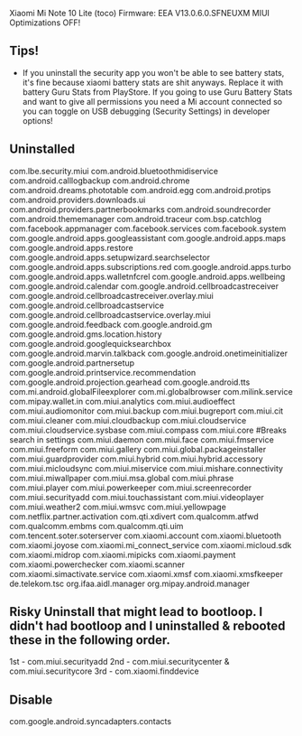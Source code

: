 Xiaomi Mi Note 10 Lite (toco) 
Firmware: EEA V13.0.6.0.SFNEUXM
MIUI Optimizations OFF!

## Tips!

- If you uninstall the security app you won't be able to see battery stats, it's fine because xiaomi battery stats are shit anyways. Replace it with battery Guru Stats from PlayStore.
If you going to use Guru Battery Stats and want to give all permissions you need a Mi account connected so you can toggle on USB debugging (Security Settings) in developer options!



## Uninstalled 

com.lbe.security.miui
com.android.bluetoothmidiservice
com.android.calllogbackup
com.android.chrome
com.android.dreams.phototable
com.android.egg
com.android.protips
com.android.providers.downloads.ui
com.android.providers.partnerbookmarks
com.android.soundrecorder
com.android.thememanager
com.android.traceur
com.bsp.catchlog
com.facebook.appmanager
com.facebook.services
com.facebook.system
com.google.android.apps.googleassistant
com.google.android.apps.maps
com.google.android.apps.restore
com.google.android.apps.setupwizard.searchselector
com.google.android.apps.subscriptions.red
com.google.android.apps.turbo
com.google.android.apps.walletnfcrel
com.google.android.apps.wellbeing
com.google.android.calendar
com.google.android.cellbroadcastreceiver
com.google.android.cellbroadcastreceiver.overlay.miui
com.google.android.cellbroadcastservice
com.google.android.cellbroadcastservice.overlay.miui
com.google.android.feedback
com.google.android.gm
com.google.android.gms.location.history
com.google.android.googlequicksearchbox
com.google.android.marvin.talkback
com.google.android.onetimeinitializer
com.google.android.partnersetup
com.google.android.printservice.recommendation
com.google.android.projection.gearhead
com.google.android.tts
com.mi.android.globalFileexplorer
com.mi.globalbrowser
com.milink.service
com.mipay.wallet.in
com.miui.analytics
com.miui.audioeffect
com.miui.audiomonitor
com.miui.backup
com.miui.bugreport
com.miui.cit
com.miui.cleaner
com.miui.cloudbackup
com.miui.cloudservice
com.miui.cloudservice.sysbase
com.miui.compass
com.miui.core #Breaks search in settings
com.miui.daemon
com.miui.face
com.miui.fmservice
com.miui.freeform
com.miui.gallery
com.miui.global.packageinstaller
com.miui.guardprovider
com.miui.hybrid
com.miui.hybrid.accessory
com.miui.micloudsync
com.miui.miservice
com.miui.mishare.connectivity
com.miui.miwallpaper
com.miui.msa.global
com.miui.phrase
com.miui.player
com.miui.powerkeeper
com.miui.screenrecorder
com.miui.securityadd
com.miui.touchassistant
com.miui.videoplayer
com.miui.weather2
com.miui.wmsvc
com.miui.yellowpage
com.netflix.partner.activation
com.qti.xdivert
com.qualcomm.atfwd
com.qualcomm.embms
com.qualcomm.qti.uim
com.tencent.soter.soterserver
com.xiaomi.account
com.xiaomi.bluetooth
com.xiaomi.joyose
com.xiaomi.mi_connect_service
com.xiaomi.micloud.sdk
com.xiaomi.midrop
com.xiaomi.mipicks
com.xiaomi.payment
com.xiaomi.powerchecker
com.xiaomi.scanner
com.xiaomi.simactivate.service
com.xiaomi.xmsf
com.xiaomi.xmsfkeeper
de.telekom.tsc
org.ifaa.aidl.manager
org.mipay.android.manager

## Risky Uninstall that might lead to bootloop. I didn't had bootloop and I uninstalled & rebooted these in the following order.

1st - com.miui.securityadd
2nd - com.miui.securitycenter & com.miui.securitycore
3rd - com.xiaomi.finddevice

## Disable

com.google.android.syncadapters.contacts
